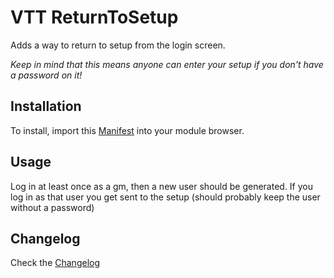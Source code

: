 # VTT ReturnToSetup

Adds a way to return to setup from the login screen.

*Keep in mind that this means anyone can enter your setup if you don't have a password on it!*

## Installation

To install, import this [Manifest](https://raw.githubusercontent.com/ardittristan/VTTReturnToSetup/master/module.json) into your module browser.

## Usage

Log in at least once as a gm, then a new user should be generated. If you log in as that user you get sent to the setup (should probably keep the user without a password)

## Changelog

Check the [Changelog](https://github.com/ardittristan/VTTReturnToSetup/blob/master/CHANGELOG.md)
